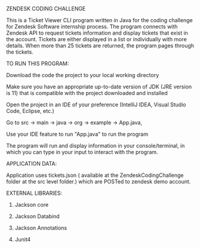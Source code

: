 
ZENDESK CODING CHALLENGE 

This is a Ticket Viewer CLI program written in Java for the coding challenge for Zendesk Software internship process. The program connects with Zendesk API to request tickets information and display tickets that exist in the account. Tickets are either displayed in a list or individually with more details. When more than 25 tickets are returned, the program pages through the tickets.

TO RUN THIS PROGRAM:

Download the code the project to your local working directory

Make sure you have an appropriate up-to-date version of JDK (JRE version is 11)  that is compatible with the project downloaded and installed

Open the project in an IDE of your preference (IntelliJ IDEA, Visual Studio Code, Eclipse, etc.)

Go to src → main → java → org → example → App.java,

Use your IDE feature to run "App.java" to run the program

The program will run and display information in your console/terminal, in which you can type in your input to interact with the program.

APPLICATION DATA:

Application uses tickets.json ( available at the ZendeskCodingChallenge folder at the src level folder.) which are POSTed to zendesk demo account.

EXTERNAL LIBRARIES:

1. Jackson core

2. Jackson Databind

3. Jackson Annotations

4. Junit4

